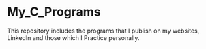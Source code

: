 # My_C_Programs
This repository includes the programs that I publish on my websites, LinkedIn and those which I Practice personally.
